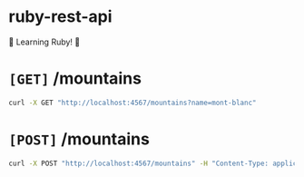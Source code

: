 # ruby-rest-api
💎 Learning Ruby! 💎

# `[GET]` /mountains

```bash
curl -X GET "http://localhost:4567/mountains?name=mont-blanc"
```

# `[POST]` /mountains
```bash
curl -X POST "http://localhost:4567/mountains" -H "Content-Type: application/json" -d '{"name": "la-meije", "title": "La Meije", "altitude": 3984}'
```